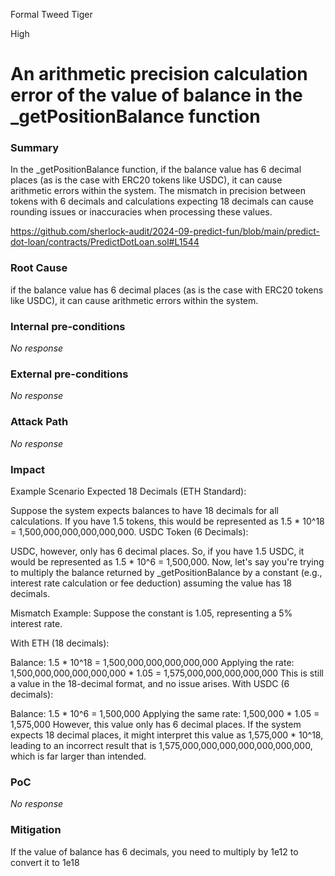 Formal Tweed Tiger

High

# An arithmetic precision calculation error of the value of balance in the _getPositionBalance function

### Summary

In the _getPositionBalance function, if the balance value has 6 decimal places (as is the case with ERC20 tokens like USDC), it can cause arithmetic errors within the system.
 The mismatch in precision between tokens with 6 decimals and calculations expecting 18 decimals can cause rounding issues or inaccuracies when processing these values.

https://github.com/sherlock-audit/2024-09-predict-fun/blob/main/predict-dot-loan/contracts/PredictDotLoan.sol#L1544

### Root Cause

if the balance value has 6 decimal places (as is the case with ERC20 tokens like USDC), it can cause arithmetic errors within the system.

### Internal pre-conditions

_No response_

### External pre-conditions

_No response_

### Attack Path

_No response_

### Impact

Example Scenario
Expected 18 Decimals (ETH Standard):

Suppose the system expects balances to have 18 decimals for all calculations.
If you have 1.5 tokens, this would be represented as 1.5 * 10^18 = 1,500,000,000,000,000,000.
USDC Token (6 Decimals):

USDC, however, only has 6 decimal places. So, if you have 1.5 USDC, it would be represented as 1.5 * 10^6 = 1,500,000.
Now, let's say you're trying to multiply the balance returned by _getPositionBalance by a constant (e.g., interest rate calculation or fee deduction) assuming the value has 18 decimals.

Mismatch Example:
Suppose the constant is 1.05, representing a 5% interest rate.

With ETH (18 decimals):

Balance: 1.5 * 10^18 = 1,500,000,000,000,000,000
Applying the rate: 1,500,000,000,000,000,000 * 1.05 = 1,575,000,000,000,000,000
This is still a value in the 18-decimal format, and no issue arises.
With USDC (6 decimals):

Balance: 1.5 * 10^6 = 1,500,000
Applying the same rate: 1,500,000 * 1.05 = 1,575,000
However, this value only has 6 decimal places. If the system expects 18 decimal places, it might interpret this value as 1,575,000 * 10^18, leading to an incorrect result that is 1,575,000,000,000,000,000,000,000, which is far larger than intended.

### PoC

_No response_

### Mitigation

 If the value of balance has 6 decimals, you need to multiply by 1e12 to convert it to 1e18